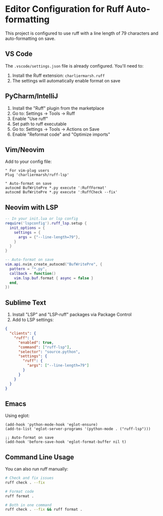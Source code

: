 # Editor Configuration for Ruff Auto-formatting

This project is configured to use ruff with a line length of 79 characters and auto-formatting on save.

## VS Code

The `.vscode/settings.json` file is already configured. You'll need to:

1. Install the Ruff extension: `charliermarsh.ruff`
2. The settings will automatically enable format on save

## PyCharm/IntelliJ

1. Install the "Ruff" plugin from the marketplace
2. Go to: Settings → Tools → Ruff
3. Enable "Use ruff"
4. Set path to ruff executable
5. Go to: Settings → Tools → Actions on Save
6. Enable "Reformat code" and "Optimize imports"

## Vim/Neovim

Add to your config file:

```vim
" For vim-plug users
Plug 'charliermarsh/ruff-lsp'

" Auto-format on save
autocmd BufWritePre *.py execute ':RuffFormat'
autocmd BufWritePre *.py execute ':RuffCheck --fix'
```

## Neovim with LSP

```lua
-- In your init.lua or lsp config
require('lspconfig').ruff_lsp.setup {
  init_options = {
    settings = {
      args = {"--line-length=79"},
    }
  }
}

-- Auto-format on save
vim.api.nvim_create_autocmd("BufWritePre", {
  pattern = "*.py",
  callback = function()
    vim.lsp.buf.format { async = false }
  end,
})
```

## Sublime Text

1. Install "LSP" and "LSP-ruff" packages via Package Control
2. Add to LSP settings:

```json
{
  "clients": {
    "ruff": {
      "enabled": true,
      "command": ["ruff-lsp"],
      "selector": "source.python",
      "settings": {
        "ruff": {
          "args": ["--line-length=79"]
        }
      }
    }
  }
}
```

## Emacs

Using eglot:

```elisp
(add-hook 'python-mode-hook 'eglot-ensure)
(add-to-list 'eglot-server-programs '(python-mode . ("ruff-lsp")))

;; Auto-format on save
(add-hook 'before-save-hook 'eglot-format-buffer nil t)
```

## Command Line Usage

You can also run ruff manually:

```bash
# Check and fix issues
ruff check . --fix

# Format code
ruff format .

# Both in one command
ruff check . --fix && ruff format .
```
